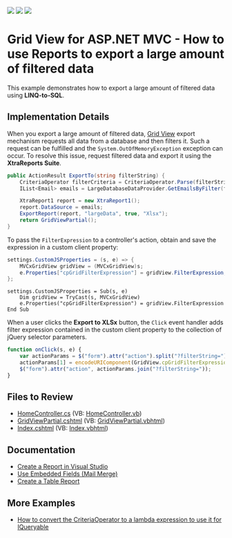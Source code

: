 <!-- default badges list -->
![](https://img.shields.io/endpoint?url=https://codecentral.devexpress.com/api/v1/VersionRange/128549669/18.2.9%2B)
[![](https://img.shields.io/badge/Open_in_DevExpress_Support_Center-FF7200?style=flat-square&logo=DevExpress&logoColor=white)](https://supportcenter.devexpress.com/ticket/details/E4121)
[![](https://img.shields.io/badge/📖_How_to_use_DevExpress_Examples-e9f6fc?style=flat-square)](https://docs.devexpress.com/GeneralInformation/403183)
<!-- default badges end -->

# Grid View for ASP.NET MVC - How to use Reports to export a large amount of filtered data

This example demonstrates how to export a large amount of filtered data using **LINQ-to-SQL**.

## Implementation Details

When you export a large amount of filtered data, [Grid View](https://docs.devexpress.com/AspNetMvc/8966/components/grid-view) export mechanism requests all data from a database and then filters it. Such a request can be fulfilled and the `System.OutOfMemoryException` exception can occur. To resolve this issue, request filtered data and export it using the **XtraReports Suite**. 

```csharp
public ActionResult ExportTo(string filterString) {
    CriteriaOperator filterCriteria = CriteriaOperator.Parse(filterString);
    IList<Email> emails = LargeDatabaseDataProvider.GetEmailsByFilter(filterCriteria);

    XtraReport1 report = new XtraReport1();
    report.DataSource = emails;
    ExportReport(report, "largeData", true, "Xlsx");
    return GridViewPartial();
}
```

To pass the `FilterExpression` to a controller's action, obtain and save the expression in a custom client property:

```cs
settings.CustomJSProperties = (s, e) => {
	MVCxGridView gridView = (MVCxGridView)s;
	e.Properties["cpGridFilterExpression"] = gridView.FilterExpression;
};
```

```vbnet
settings.CustomJSProperties = Sub(s, e)
	Dim gridView = TryCast(s, MVCxGridView)
	e.Properties("cpGridFilterExpression") = gridView.FilterExpression
End Sub
```

When a user clicks the **Export to XLSx** button, the `Click` event handler adds filter expression contained in the custom client property to the collection of jQuery selector parameters.

```js
function onClick(s, e) {
	var actionParams = $("form").attr("action").split("?filterString=");
	actionParams[1] = encodeURIComponent(GridView.cpGridFilterExpression);
	$("form").attr("action", actionParams.join("?filterString="));
}
```

## Files to Review

* [HomeController.cs](./CS/E4121/Controllers/HomeController.cs) (VB: [HomeController.vb](./VB/E4121VB/Controllers/HomeController.vb))
* [GridViewPartial.cshtml](./CS/E4121/Views/Home/_GridViewPartial.cshtml) (VB: [GridViewPartial.vbhtml](./VB/E4121VB/Views/Home/_GridViewPartial.vbhtml))
* [Index.cshtml](./CS/E4121/Views/Home/Index.cshtml) (VB: [Index.vbhtml](./VB/E4121VB/Views/Home/Index.vbhtml))

## Documentation
* [Create a Report in Visual Studio](https://docs.devexpress.com/XtraReports/14989/get-started-with-devexpress-reporting/create-a-report-in-visual-studio)
* [Use Embedded Fields (Mail Merge)](https://docs.devexpress.com/XtraReports/2433/detailed-guide-to-devexpress-reporting/use-report-controls/bind-report-controls-to-data/use-embedded-fields-mail-merge)
* [Create a Table Report](https://docs.devexpress.com/XtraReports/4784/create-reports/create-a-table-report)

## More Examples

* [How to convert the CriteriaOperator to a lambda expression to use it for IQueryable](https://github.com/DevExpress-Examples/XDL_how-to-convert-the-criteriaoperator-to-a-lambda-expression-to-use-it-for-iqueryable-e2596)
